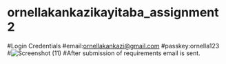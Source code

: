 # ornellakankazikayitaba_assignment2
#Login Credentials
#email:ornellakankazi@gmail.com
#passkey:ornella123
#![Screenshot (11)](https://github.com/Ornella-KK/ornellakankazikayitaba_assignment2/assets/71551257/63d571e8-3c3e-43ba-a322-4d4afe4aa72e)
#After submission of requirements email is sent.
